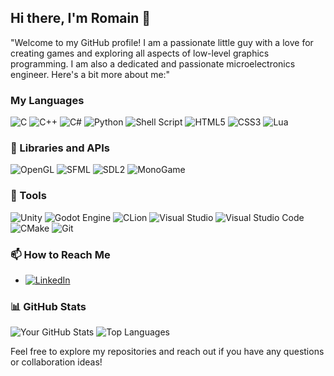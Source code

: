 ## Hi there, I'm Romain 👋

"Welcome to my GitHub profile! I am a passionate little guy with a love for creating games and exploring all aspects of low-level graphics programming. I am also a dedicated and passionate microelectronics engineer.
Here's a bit more about me:"

### My Languages
![C](https://img.shields.io/badge/c-%2300599C.svg?style=for-the-badge&logo=c&logoColor=white)
![C++](https://img.shields.io/badge/c++-%2300599C.svg?style=for-the-badge&logo=c%2B%2B&logoColor=white)
![C#](https://img.shields.io/badge/c%23-%23239120.svg?style=for-the-badge&logo=csharp&logoColor=white)
![Python](https://img.shields.io/badge/python-3670A0?style=for-the-badge&logo=python&logoColor=ffdd54)
![Shell Script](https://img.shields.io/badge/shell_script-%23121011.svg?style=for-the-badge&logo=gnu-bash&logoColor=white)
![HTML5](https://img.shields.io/badge/html5-%23E34F26.svg?style=for-the-badge&logo=html5&logoColor=white)
![CSS3](https://img.shields.io/badge/css3-%231572B6.svg?style=for-the-badge&logo=css3&logoColor=white)
![Lua](https://img.shields.io/badge/lua-%232C2D72.svg?style=for-the-badge&logo=lua&logoColor=white)


### 📖 Libraries and APIs
![OpenGL](https://img.shields.io/badge/OpenGL-%23FFFFFF.svg?style=for-the-badge&logo=opengl)
![SFML](https://img.shields.io/badge/SFML-black?style=for-the-badge&logo=sfml)
![SDL2](https://img.shields.io/badge/SDL2-blue?style=for-the-badge)
![MonoGame](https://img.shields.io/badge/MonoGame-black?style=for-the-badge&logo=monogame)


### 🔧 Tools
![Unity](https://img.shields.io/badge/unity-%23000000.svg?style=for-the-badge&logo=unity&logoColor=white)
![Godot Engine](https://img.shields.io/badge/GODOT-%23FFFFFF.svg?style=for-the-badge&logo=godot-engine)
![CLion](https://img.shields.io/badge/CLion-%23000000?style=for-the-badge&logo=clion)
![Visual Studio](https://img.shields.io/badge/Visual%20Studio-5C2D91.svg?style=for-the-badge&logo=visual-studio&logoColor=white)
![Visual Studio Code](https://img.shields.io/badge/Visual%20Studio%20Code-0078d7.svg?style=for-the-badge&logo=visual-studio-code&logoColor=white)
![CMake](https://img.shields.io/badge/CMake-%23008FBA.svg?style=for-the-badge&logo=cmake&logoColor=white)
![Git](https://img.shields.io/badge/git-%23F05033.svg?style=for-the-badge&logo=git&logoColor=white)

### 📫 How to Reach Me
- [![LinkedIn](https://img.shields.io/badge/LinkedIn-%230077B5.svg?logo=linkedin&logoColor=white)](https://www.linkedin.com/in/romain-plumaugat-a131a21a2/)

### 📊 GitHub Stats
![Your GitHub Stats](https://github-readme-stats.vercel.app/api?username=RomainPlmg&show_icons=true&theme=dark)
![Top Languages](https://github-readme-stats.vercel.app/api/top-langs/?username=RomainPlmg&layout=compact&theme=dark)

Feel free to explore my repositories and reach out if you have any questions or collaboration ideas!
